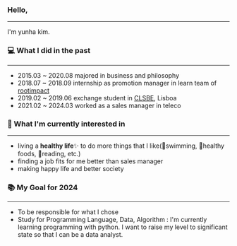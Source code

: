 ### Hello,

---
I'm yunha kim. 

### 💻 What I did in the past
---
- 2015.03 ~ 2020.08 majored in business and philosophy
- 2018.07 ~ 2018.09 internship as promotion manager in learn team of [rootimpact](https://rootimpact.org/)
- 2019.02 ~ 2019.06 exchange student in [CLSBE](https://clsbe.lisboa.ucp.pt/), Lisboa
- 2021.02 ~ 2024.03 worked as a sales manager in teleco

### 🎁 What I'm currently interested in
---
- living a **healthy life**✨ to do more things that I like(🤿swimming, 🥗healthy foods, 📕reading, etc.)
- finding a job fits for me better than sales manager
- making happy life and better society

### 📚 My Goal for 2024
---
- To be responsible for what I chose
- Study for Programming Language, Data, Algorithm
: I'm currently learning programming with python. I want to raise my level to significant state so that I can be a data analyst.
